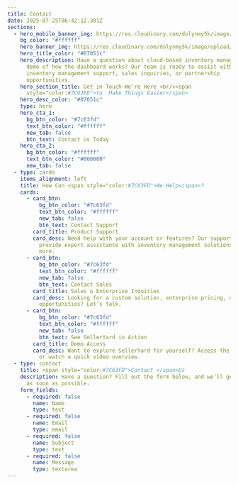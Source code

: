 ```yaml
---
title: Contact
date: 2025-07-25T06:42:12.381Z
sections:
  - hero_mobile_banner_img: https://res.cloudinary.com/dolynmy5k/image/upload/v1751368351/Frame_338_1_txtrhh.png
    bg_color: "#ffffff"
    hero_banner_img: https://res.cloudinary.com/dolynmy5k/image/upload/v1751277056/Frame_3381_vakqzi.png
    hero_title_color: "#07051c"
    hero_description: Have a question about cloud-based inventory management? Need a
      demo of how the dashboard works? Our team is ready to assist with
      inventory management support, sales inquiries, or partnership
      opportunities.
    hero_section_title: Get in Touch—We're Here <br/><span
      style="color:#7C63FD">to  Make Things Easier</span>
    hero_desc_color: "#07051c"
    type: hero
    hero_cta_1:
      bg_btn_color: "#7c63fd"
      text_btn_color: "#ffffff"
      new_tab: false
      btn_text: Contact Us Today
    hero_cta_2:
      bg_btn_color: "#ffffff"
      text_btn_color: "#000000"
      new_tab: false
  - type: cards
    items_alignment: left
    title: How Can <span style="color:#7C63FD">We Help</span>?
    cards:
      - card_btn:
          bg_btn_color: "#7c63fd"
          text_btn_color: "#ffffff"
          new_tab: false
          btn_text: Contact Support
        card_title: Product Support
        card_desc: Need help with your account or features? Our support team is here to
          provide expert assistance with inventory management solutions and
          more.
      - card_btn:
          bg_btn_color: "#7c63fd"
          text_btn_color: "#ffffff"
          new_tab: false
          btn_text: Contact Sales
        card_title: Sales & Enterprise Inquiries
        card_desc: Looking for a custom solution, enterprise pricing, or partnership
          opportunities? Let’s talk.
      - card_btn:
          bg_btn_color: "#7c63fd"
          text_btn_color: "#ffffff"
          new_tab: false
          btn_text: See SellerYard in Action
        card_title: Demo Access
        card_desc: Want to explore SellerYard for yourself? Access the interactive demo
          or watch a quick video overview.
  - type: contact
    title: <span style="color:#7C63FD">Contact </span>Us
    description: Have a question? Fill out the form below, and we’ll get back to you
      as soon as possible.
    form_fields:
      - required: false
        name: Name
        type: text
      - required: false
        name: Email
        type: email
      - required: false
        name: Subject
        type: text
      - required: false
        name: Message
        type: textarea
---
```

